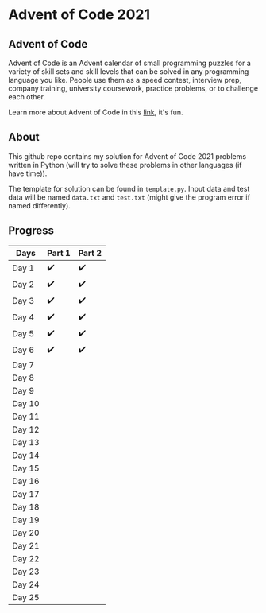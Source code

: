 # Advent of Code 2021

## Advent of Code

Advent of Code is an Advent calendar of small programming puzzles for a variety
of skill sets and skill levels that can be solved in any programming language
you like. People use them as a speed contest, interview prep, company training,
university coursework, practice problems, or to challenge each other.

Learn more about Advent of Code in this [link](https://adventofcode.com/), it's
fun.

## About

This github repo contains my solution for Advent of Code 2021 problems written in
Python (will try to solve these problems in other languages (if have time)).

The template for solution can be found in `template.py`. Input data and test data
will be named `data.txt` and `test.txt` (might give the program error if named
differently).

## Progress

| Days   | Part 1             | Part 2             |
| ------ | ------------------ | ------------------ |
| Day 1  | :heavy_check_mark: | :heavy_check_mark: |
| Day 2  | :heavy_check_mark: | :heavy_check_mark: |
| Day 3  | :heavy_check_mark: | :heavy_check_mark: |
| Day 4  | :heavy_check_mark: | :heavy_check_mark: |
| Day 5  | :heavy_check_mark: | :heavy_check_mark: |
| Day 6  | :heavy_check_mark: | :heavy_check_mark: |
| Day 7  |                    |                    |
| Day 8  |                    |                    |
| Day 9  |                    |                    |
| Day 10 |                    |                    |
| Day 11 |                    |                    |
| Day 12 |                    |                    |
| Day 13 |                    |                    |
| Day 14 |                    |                    |
| Day 15 |                    |                    |
| Day 16 |                    |                    |
| Day 17 |                    |                    |
| Day 18 |                    |                    |
| Day 19 |                    |                    |
| Day 20 |                    |                    |
| Day 21 |                    |                    |
| Day 22 |                    |                    |
| Day 23 |                    |                    |
| Day 24 |                    |                    |
| Day 25 |                    |                    |
